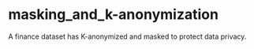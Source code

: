 # masking_and_k-anonymization
A finance dataset has K-anonymized and masked to protect data privacy. 
